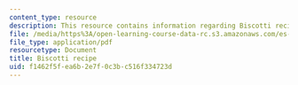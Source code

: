 ```yaml
---
content_type: resource
description: This resource contains information regarding Biscotti recipe.
file: /media/https%3A/open-learning-course-data-rc.s3.amazonaws.com/es-s41-speak-italian-with-your-mouth-full-spring-2012/f1462f5fea6b2e7f0c3bc516f334723d_MITES_S41S12_recipe_11.pdf
file_type: application/pdf
resourcetype: Document
title: Biscotti recipe
uid: f1462f5f-ea6b-2e7f-0c3b-c516f334723d
---
```

